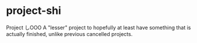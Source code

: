 # project-shi
Project しOOO
A "lesser" project to hopefully at least have something that is actually finished, unlike previous cancelled projects.
